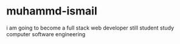 # muhammd-ismail
i am going to become a full stack web developer still student study computer software engineering
